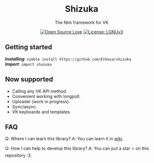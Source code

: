 <h1 align="center">Shizuka</h1>
<div align="center">The Nim framework for VK

[![Open Source Love](https://badges.frapsoft.com/os/v1/open-source.svg?v=103)](https://github.com/ellerbrock/open-source-badges/)
[![License: LGNUv3](https://img.shields.io/github/license/Ethosa/shizuka)](https://github.com/Ethosa/shizuka/blob/master/LICENSE)
</div>

## Getting started
***Installing***: `nimble install https://github.com/Ethosa/shizuka`  
***Import***: `import shuzuka`

## Now supported
-   Calling any VK API method.
-   Convenient working with longpoll.
-   Uploader (work in progress).
-   Sync/async.
-   VK keyboards and templates.

## FAQ
*Q*: Where I can learn this library?
*A*: You can learn it in [wiki](https://github.com/Ethosa/shizuka/wiki).

*Q*: How I can help to develop this library?
*A*: You can put a star :star: on this repository :3.
